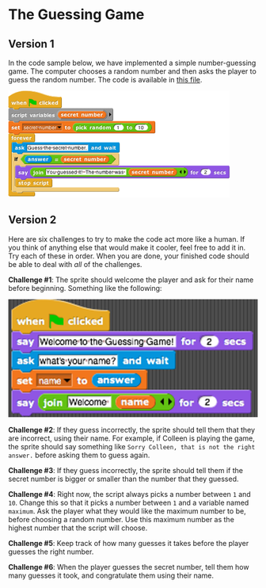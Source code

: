 # The Guessing Game

## Version 1

In the code sample below, we have implemented a simple number-guessing game. The computer chooses a random number and then asks the player to guess the random number. The code is available in [this file](http://snap.berkeley.edu/snapsource/snap.html#open:https://beautyjoy.github.io/bjc-r/prog/conditionals/guess-number.xml).

![](../.gitbook/assets/image%20%28134%29.png)

## Version 2

 Here are six challenges to try to make the code act more like a human. If you think of anything else that would make it cooler, feel free to add it in. Try each of these in order. When you are done, your finished code should be able to deal with _all_ of the challenges.

**Challenge \#1**: The sprite should welcome the player and ask for their name before beginning. Something like the following:

![](../.gitbook/assets/image%20%28372%29.png)

**Challenge \#2**: If they guess incorrectly, the sprite should tell them that they are incorrect, using their name. For example, if Colleen is playing the game, the sprite should say something like `Sorry Colleen, that is not the right answer.` before asking them to guess again.  
  
**Challenge \#3**: If they guess incorrectly, the sprite should tell them if the secret number is bigger or smaller than the number that they guessed.  
  
**Challenge \#4**: Right now, the script always picks a number between `1` and `10`. Change this so that it picks a number between `1` and a variable named `maximum`. Ask the player what they would like the maximum number to be, before choosing a random number. Use this maximum number as the highest number that the script will choose.  
  
**Challenge \#5**: Keep track of how many guesses it takes before the player guesses the right number.  
  
**Challenge \#6**: When the player guesses the secret number, tell them how many guesses it took, and congratulate them using their name.

